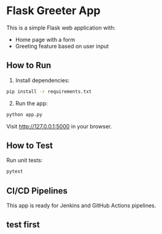 # Flask Greeter App

This is a simple Flask web application with:
- Home page with a form
- Greeting feature based on user input

## How to Run
1. Install dependencies:
```bash
pip install -r requirements.txt
```

2. Run the app:
```bash
python app.py
```

Visit http://127.0.0.1:5000 in your browser.

## How to Test
Run unit tests:
```bash
pytest
```

## CI/CD Pipelines
This app is ready for Jenkins and GitHub Actions pipelines.

## test first
